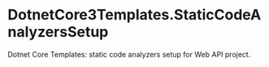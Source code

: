 # DotnetCore3Templates.StaticCodeAnalyzersSetup
Dotnet Core Templates: static code analyzers setup for Web API project.
